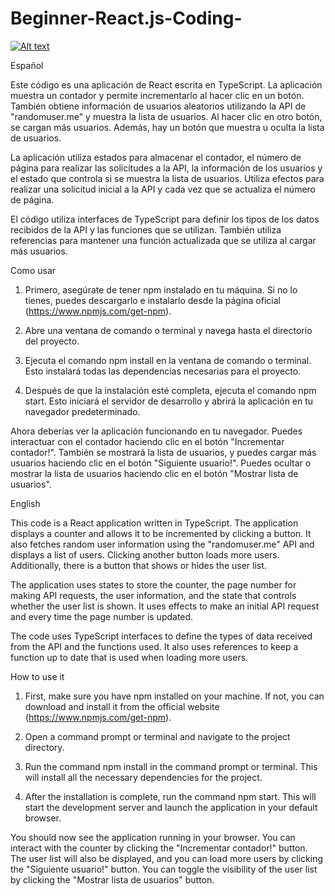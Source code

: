 # Beginner-React.js-Coding-

[![Alt text](https://img.youtube.com/vi/configuroweb/0.jpg)]([https://www.youtube.com/watch?v=configuroweb](https://www.youtube.com/watch?v=UiPKBAFxC5I))

Español

Este código es una aplicación de React escrita en TypeScript. La aplicación muestra un contador y permite incrementarlo al hacer clic en un botón. También obtiene información de usuarios aleatorios utilizando la API de "randomuser.me" y muestra la lista de usuarios. Al hacer clic en otro botón, se cargan más usuarios. Además, hay un botón que muestra u oculta la lista de usuarios.

La aplicación utiliza estados para almacenar el contador, el número de página para realizar las solicitudes a la API, la información de los usuarios y el estado que controla si se muestra la lista de usuarios. Utiliza efectos para realizar una solicitud inicial a la API y cada vez que se actualiza el número de página.

El código utiliza interfaces de TypeScript para definir los tipos de los datos recibidos de la API y las funciones que se utilizan. También utiliza referencias para mantener una función actualizada que se utiliza al cargar más usuarios.


Como usar

1. Primero, asegúrate de tener npm instalado en tu máquina. Si no lo tienes, puedes descargarlo e instalarlo desde la página oficial (https://www.npmjs.com/get-npm).

2. Abre una ventana de comando o terminal y navega hasta el directorio del proyecto.

3. Ejecuta el comando npm install en la ventana de comando o terminal. Esto instalará todas las dependencias necesarias para el proyecto.

4. Después de que la instalación esté completa, ejecuta el comando npm start. Esto iniciará el servidor de desarrollo y abrirá la aplicación en tu navegador predeterminado.

Ahora deberías ver la aplicación funcionando en tu navegador. Puedes interactuar con el contador haciendo clic en el botón "Incrementar contador!". También se mostrará la lista de usuarios, y puedes cargar más usuarios haciendo clic en el botón "Siguiente usuario!". Puedes ocultar o mostrar la lista de usuarios haciendo clic en el botón "Mostrar lista de usuarios".


English

This code is a React application written in TypeScript. The application displays a counter and allows it to be incremented by clicking a button. It also fetches random user information using the "randomuser.me" API and displays a list of users. Clicking another button loads more users. Additionally, there is a button that shows or hides the user list.

The application uses states to store the counter, the page number for making API requests, the user information, and the state that controls whether the user list is shown. It uses effects to make an initial API request and every time the page number is updated.

The code uses TypeScript interfaces to define the types of data received from the API and the functions used. It also uses references to keep a function up to date that is used when loading more users.



How to use it

1. First, make sure you have npm installed on your machine. If not, you can download and install it from the official website (https://www.npmjs.com/get-npm).

2. Open a command prompt or terminal and navigate to the project directory.

3. Run the command npm install in the command prompt or terminal. This will install all the necessary dependencies for the project.

4. After the installation is complete, run the command npm start. This will start the development server and launch the application in your default browser.

You should now see the application running in your browser. You can interact with the counter by clicking the "Incrementar contador!" button. The user list will also be displayed, and you can load more users by clicking the "Siguiente usuario!" button. You can toggle the visibility of the user list by clicking the "Mostrar lista de usuarios" button.


